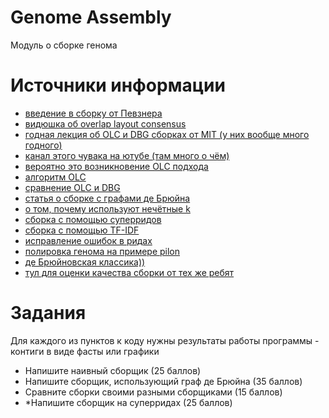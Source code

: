 # Genome Assembly
Модуль о сборке генома


# Источники информации
* [введение в сборку от Певзнера](http://users.dimi.uniud.it/~alberto.policriti/home/sites/default/files/bioinformatica-specialistica/PS_chapter-3.pdf)
* [видюшка об overlap layout consensus](https://www.youtube.com/watch?v=hB2i_Uwm-HQ)
* [годная лекция об OLC и DBG сборках от MIT (у них вообще много годного)](https://www.youtube.com/watch?v=ZYW2AeDE6wU)
* [канал этого чувака на ютубе (там много о чём)](https://www.youtube.com/user/RobEdwardsSDSU/videos)
* [вероятно это возникновение OLC подхода](https://www.ncbi.nlm.nih.gov/pubmed/?term=Myers+EW.+Toward+simplifying+and+accurately+formulating+fragment)
* [алгоритм OLC](http://www.cs.jhu.edu/~langmea/resources/lecture_notes/assembly_olc.pdf)
* [сравнение OLC и DBG](https://watermark.silverchair.com/elr035.pdf?token=AQECAHi208BE49Ooan9kkhW_Ercy7Dm3ZL_9Cf3qfKAc485ysgAAAlEwggJNBgkqhkiG9w0BBwagggI-MIICOgIBADCCAjMGCSqGSIb3DQEHATAeBglghkgBZQMEAS4wEQQMvCaVMAaS5PVm5EtqAgEQgIICBFeNBwmIWD-eq8Pw3Er-2K7oJCRM_-H6EbSQg0urU4dPR2y91ulnLR2mRxKSRSKAAYhiDqd91WWAc2dhp0_LKJq4LZilOkmGtGSN7PQMaFVyfDYhOzyvbWl67xpIpsSh4Zi33v28O4nCQ-einSfhACWFUy9CIDO-HgG44ESGQF0H3aFRloR0vr6f1kybUvvEfs6k0ZZBtcxJDQZCyBK3GyeADHfUSWUAmXpGX3jFpx1WUqBVhGYG048Ny5mqdOmCEbQ3kouBn09nA7sw4GT78mu9IRH-eJmPd40qy4kC4pkNPUX1XDeXV7I0jBMp3cX4JVlYOjDLGkxkR6SEt1R2ujV_DVVxyTz4V8534rhPo2JupqK0gl6yNqpbWIhLQEJa1Dyn0Lrs7ksrHlB6fIT0-4_ioApt7z3Jwa_fYITLLEx_CcritJcfPa9JQp86eX4L4aGyzIaDTuHeIyCkYKvZDzNtFoL-SVP83dWVSv7bsqfyhf8U6fM2sZZ_tW4O5eMZe5tK9vj1UwhUgGHYD64lEiiXoqXY1m-fwBMIpY7orI6xLaeBFqK4GVxktwqd4GFdj6RyuaU5w4NfWXCRQ09X1Wr_4mPQoq_AV-G-E5i0lTCrGEJsR4VObKvO0OoeWtc9vpqwIGml5V1a0Onnu-KAk4X0S4CNcOVwiCa4IunvhgsOZ7TW8g)
* [статья о сборке с графами де Брюйна](https://www.ncbi.nlm.nih.gov/pubmed/22068540)
* [о том, почему используют нечётные k](https://bioinformatics.stackexchange.com/questions/156/why-do-some-assemblers-require-an-odd-length-kmer-for-the-construction-of-de-bru)
* [сборка с помощью суперридов](https://watermark.silverchair.com/btt476.pdf?token=AQECAHi208BE49Ooan9kkhW_Ercy7Dm3ZL_9Cf3qfKAc485ysgAAAnYwggJyBgkqhkiG9w0BBwagggJjMIICXwIBADCCAlgGCSqGSIb3DQEHATAeBglghkgBZQMEAS4wEQQMkAIKyqgV6_m1XfNxAgEQgIICKdSIp-gVaKFz3DEsCT24g8BZN0HMhBk5ryOkc16e28f3lBgQ6Dn_D08_dNwSmJFHmAxll1rN2HTjYUt35N1UpDAkZL6BK_pUKHibb_yVxkF7dAuyWbCEemwfpTnab1mw7l2wc6iSWu806BD4uB4Cwo0kRAdQFUoPm9FsSbli01Pqxo8OSArtdgE1XsNjiStCyRburnJWO6gTjUmUZI5HY_a2XbDYye-Gw4K7GZmax85oKK4dMDbe7mkuRR2I7dW450_r7Xx7UZEQHeLam121nq83bl2ZxsEfNBs5TLKUFEVqW7sKHWG9zoBcXwiEbKZqFDk4P_sBUFBWdu99HLg40NYeCo0__sIlHRNopzwEOPlAxUSOV4OzMZDiIml60XcZj_zdjCIxLw841hKEHKxUCIWxDHPSGkeSLC-b1zAsgYXEa8LZzD2KzXhIvWBD17rzA55OnDqM3wma7bjper8iPcD8oN714FM7IPLfw03tKwO7vjlw8zaOtx4wsO_z2X-8Lx_jbHAZ8E3MBKRm6F2beVzr4FcEc1SUUxq_7WONfQjQ_vDQuVJZgM1twY0sI4FlqoToeyePuLnlInAoQEcd6WOY66h8-LeET5NusGlty2s49XkJ7wwnhtiNNoy_7roGXgPIkCehRw-nMzkLX3nXx-aav3eZmo9v30SjQ5Y72zYz0RTKJYOVbM1g3pK400brhYhrYKTa0-OyQCWoLJK7x2w-51b7X3KpMeM)
* [сборка с помощью TF-IDF](https://genome.cshlp.org/content/27/5/722.full.pdf+html)
* [исправление ошибок в ридах](https://www.ncbi.nlm.nih.gov/pubmed/?term=Comparative+assessment+of+long-read+error+correction+software+applied+to+Nanopore+RNA-sequencing+data)
* [полировка генома на примере pilon](https://journals.plos.org/plosone/article/file?id=10.1371/journal.pone.0112963&type=printable)
* [де Брюйновская классика))](http://cab.spbu.ru/software/spades/)
* [тул для оценки качества сборки от тех же ребят](http://cab.spbu.ru/software/quast/)


# Задания
Для каждого из пунктов к коду нужны результаты работы программы - контиги в виде фасты или графики
* Напишите наивный сборщик (25 баллов)
* Напишите сборщик, использующий граф де Брюйна (35 баллов)
* Сравните сборки своими разными сборщиками (15 баллов)
* *Напишите сборщик на суперридах (25 баллов)
